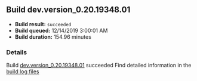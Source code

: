 ## Build dev.version_0.20.19348.01
- **Build result:** `succeeded`
- **Build queued:** 12/14/2019 3:00:01 AM
- **Build duration:** 154.96 minutes
### Details
Build [dev.version_0.20.19348.01](https://winappstudio.visualstudio.com/web/build.aspx?pcguid=a4ef43be-68ce-4195-a619-079b4d9834c2&builduri=vstfs%3a%2f%2f%2fBuild%2fBuild%2f32312) succeeded
Find detailed information in the [build log files]()
